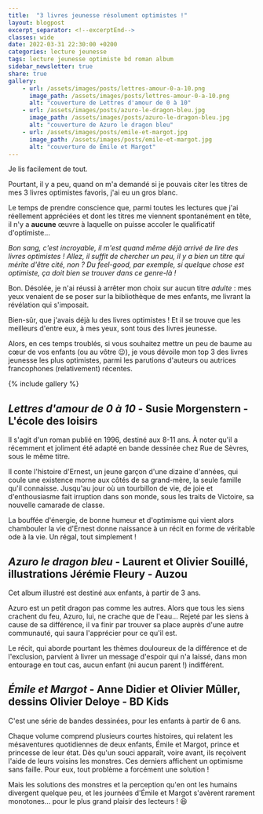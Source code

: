 ```yaml
---
title:  "3 livres jeunesse résolument optimistes !"
layout: blogpost
excerpt_separator: <!--excerptEnd-->
classes: wide
date: 2022-03-31 22:30:00 +0200
categories: lecture jeunesse
tags: lecture jeunesse optimiste bd roman album
sidebar_newsletter: true
share: true
gallery:
    - url: /assets/images/posts/lettres-amour-0-a-10.png
      image_path: /assets/images/posts/lettres-amour-0-a-10.png
      alt: "couverture de Lettres d'amour de 0 à 10"
    - url: /assets/images/posts/azuro-le-dragon-bleu.jpg
      image_path: /assets/images/posts/azuro-le-dragon-bleu.jpg
      alt: "couverture de Azuro le dragon bleu"
    - url: /assets/images/posts/emile-et-margot.jpg
      image_path: /assets/images/posts/emile-et-margot.jpg
      alt: "couverture de Émile et Margot"
---
```


Je lis facilement de tout.

Pourtant, il y a peu, quand on m'a demandé si je pouvais citer les titres de mes 3 livres optimistes favoris, j'ai eu un gros blanc.
<!--excerptEnd-->
Le temps de prendre conscience que, parmi toutes les lectures que j'ai réellement appréciées et dont les titres me viennent spontanément en tête, il n'y a **aucune** &oelig;uvre à laquelle on puisse accoler le qualificatif d'optimiste&hellip;

*Bon sang, c'est incroyable, il m'est quand même déjà arrivé de lire des livres optimistes&nbsp;! Allez, il suffit de chercher un peu, il y a bien un titre qui mérite d'être cité, non&nbsp;? Du feel-good, par exemple, si quelque chose est optimiste, ça doit bien se trouver dans ce genre-là&nbsp;!*

Bon. Désolée, je n'ai réussi à arrêter mon choix sur aucun titre *adulte*&nbsp;: mes yeux venaient de se poser sur la bibliothèque de mes enfants, me livrant la révélation qui s'imposait.

Bien-sûr, que j'avais déjà lu des livres optimistes&nbsp;! Et il se trouve que les meilleurs d'entre eux, à mes yeux, sont tous des livres jeunesse.

Alors, en ces temps troublés, si vous souhaitez mettre un peu de baume au c&oelig;ur de vos enfants (ou au vôtre 😉), je vous dévoile mon top 3 des livres jeunesse les plus optimistes, parmi les parutions d'auteurs ou autrices francophones (relativement) récentes.

{% include gallery %}


## *Lettres d'amour de 0 à 10* - Susie Morgenstern - L'école des loisirs

Il s'agit d'un roman publié en 1996, destiné aux 8-11 ans. À noter qu'il a récemment et joliment été adapté en bande dessinée chez Rue de Sèvres, sous le même titre.

Il conte l'histoire d'Ernest, un jeune garçon d'une dizaine d'années, qui coule une existence morne aux côtés de sa grand-mère, la seule famille qu'il connaisse. Jusqu'au jour où un tourbillon de vie, de joie et d'enthousiasme fait irruption dans son monde, sous les traits de Victoire, sa nouvelle camarade de classe.

La bouffée d'énergie, de bonne humeur et d'optimisme qui vient alors chambouler la vie d'Ernest donne naissance à un récit en forme de véritable ode à la vie. Un régal, tout simplement&nbsp;!


## *Azuro le dragon bleu* - Laurent et Olivier Souillé, illustrations Jérémie Fleury - Auzou

Cet album illustré est destiné aux enfants, à partir de 3 ans.

Azuro est un petit dragon pas comme les autres. Alors que tous les siens crachent du feu, Azuro, lui, ne crache que de l'eau&hellip; Rejeté par les siens à cause de sa différence, il va finir par trouver sa place auprès d'une autre communauté, qui saura l'apprécier pour ce qu'il est.

Le récit, qui aborde pourtant les thèmes douloureux de la différence et de l'exclusion, parvient à livrer un message d'espoir qui n'a laissé, dans mon entourage en tout cas, aucun enfant (ni aucun parent&nbsp;!) indifférent.


## *Émile et Margot* - Anne Didier et Olivier Mûller, dessins Olivier Deloye - BD Kids

C'est une série de bandes dessinées, pour les enfants à partir de 6 ans.

Chaque volume comprend plusieurs courtes histoires, qui relatent les mésaventures quotidiennes de deux enfants, Émile et Margot, prince et princesse de leur état. Dès qu'un souci apparaît, voire avant, ils reçoivent l'aide de leurs voisins les monstres. Ces derniers affichent un optimisme sans faille. Pour eux, tout problème a forcément une solution&nbsp;!

Mais les solutions des monstres et la perception qu'en ont les humains divergent quelque peu, et les journées d'Émile et Margot s'avèrent rarement monotones&hellip; pour le plus grand plaisir des lecteurs&nbsp;! 😆

